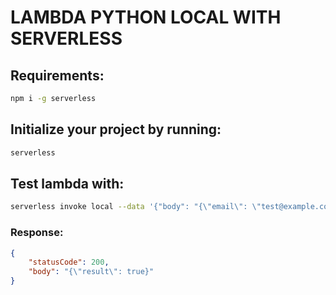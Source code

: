 # LAMBDA PYTHON LOCAL WITH SERVERLESS


## Requirements:
```sh
npm i -g serverless
```

## Initialize your project by running:

```sh
serverless
```

## Test lambda with:
```sh
serverless invoke local --data '{"body": "{\"email\": \"test@example.com\"}"}' --function main
```

### Response: 
```json
{
    "statusCode": 200,
    "body": "{\"result\": true}"
}
```